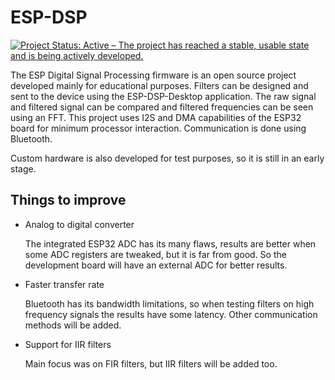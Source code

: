 # ESP-DSP
[![Project Status: Active – The project has reached a stable, usable state and is being actively developed.](https://www.repostatus.org/badges/latest/active.svg)](https://www.repostatus.org/#active)

The ESP Digital Signal Processing firmware is an open source project developed mainly for educational purposes. Filters can be designed and sent to the device using the ESP-DSP-Desktop application. The raw signal and filtered signal can be compared and filtered frequencies can be seen using an FFT. This project uses I2S and DMA capabilities of the ESP32 board for minimum processor interaction. Communication is done using Bluetooth.

Custom hardware is also developed for test purposes, so it is still in an early stage.

## Things to improve

- Analog to digital converter

  The integrated ESP32 ADC has its many flaws, results are better when some ADC registers are tweaked, but it is far from good. So the development board will have an external ADC for better results.

- Faster transfer rate
  
  Bluetooth has its bandwidth limitations, so when testing filters on high frequency signals the results have some latency. Other communication methods will be added.
  
- Support for IIR filters
 
  Main focus was on FIR filters, but IIR filters will be added too.



